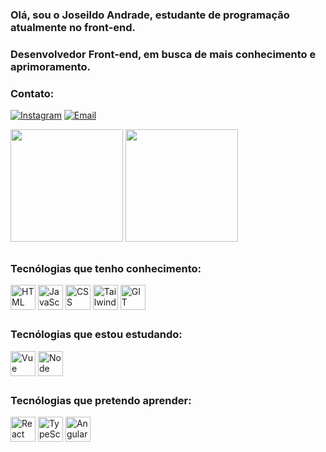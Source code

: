 ### Olá, sou o Joseildo Andrade, estudante de programação atualmente no front-end.
### Desenvolvedor Front-end, em busca de mais conhecimento e aprimoramento.
### Contato:
[![Instagram](https://img.shields.io/badge/Instagram-E4405F?style=for-the-badge&logo=instagram&logoColor=white)](https://www.instagram.com/juniorandrade12_/)
[![Email](https://img.shields.io/badge/Gmail-D14836?style=for-the-badge&logo=gmail&logoColor=white)](https://is.gd/joseildoandrade)

<div>
  <img height="180em" src="https://github-readme-stats.vercel.app/api?username=joseildoandrade12&show_icons=true&theme=dracula"/>
  <img height="180em" src="https://github-readme-stats.vercel.app/api/top-langs?username=joseildoandrade12&show_icons=true&theme=dracula&layout=compact"/>
</div>

##

### Tecnólogias que tenho conhecimento:

<div style="display: inline_block"> 
  <img align="center" height="40px" width="40" src="https://cdn.jsdelivr.net/gh/devicons/devicon@latest/icons/html5/html5-original.svg" alt="HTML"/>
  <img align="center" height="40px" width="40" src="https://cdn.jsdelivr.net/gh/devicons/devicon@latest/icons/javascript/javascript-original.svg" alt="JavaScript"/>
  <img align="center" height="40px" width="40" src="https://cdn.jsdelivr.net/gh/devicons/devicon@latest/icons/css3/css3-original.svg" alt="CSS"/>
  <img align="center" height="40px" width="40" src="https://cdn.jsdelivr.net/gh/devicons/devicon@latest/icons/tailwindcss/tailwindcss-original.svg" alt="Tailwind"/>
  <img align="center" height="40px" width="40" src="https://cdn.jsdelivr.net/gh/devicons/devicon@latest/icons/git/git-original.svg" alt="GIT"/>
</div>

##

### Tecnólogias que estou estudando:

<div style="display: inline_block"> 
  <img align="center" height="40px" width="40" src="https://cdn.jsdelivr.net/gh/devicons/devicon@latest/icons/vuejs/vuejs-original.svg" alt="Vue"/>
  <img align="center" height="40px" width="40" src="https://cdn.jsdelivr.net/gh/devicons/devicon@latest/icons/nodejs/nodejs-original.svg" alt="Node"/>
  
</div>

##

### Tecnólogias que pretendo aprender:

<div style="display: inline_block">
  <img align="center" height="40px" width="40" src="https://cdn.jsdelivr.net/gh/devicons/devicon@latest/icons/react/react-original.svg" alt="React"/>
  <img align="center" height="40px" width="40" src="https://cdn.jsdelivr.net/gh/devicons/devicon@latest/icons/typescript/typescript-original.svg" alt="TypeScript"/>
  <img align="center" height="40px" width="40" src="https://cdn.jsdelivr.net/gh/devicons/devicon@latest/icons/angular/angular-original.svg" alt="Angular"/>
</div>



